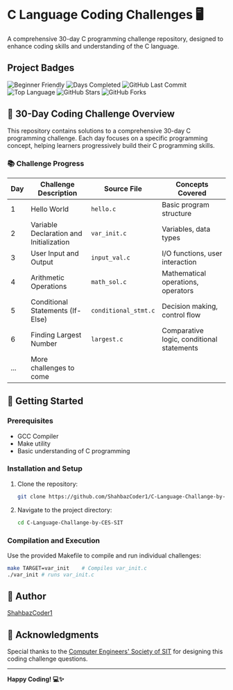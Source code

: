 # C Language Coding Challenges 🖥️

A comprehensive 30-day C programming challenge repository, designed to enhance coding skills and understanding of the C language.

## Project Badges

![Beginner Friendly](https://img.shields.io/badge/code-beginner--friendly-purple)
![Days Completed](https://img.shields.io/badge/days%20completed-43%2F30-green)
![GitHub Last Commit](https://img.shields.io/github/last-commit/ShahbazCoder1/C-Language-Challange-by-CES-SIT)
![Top Language](https://img.shields.io/github/languages/top/ShahbazCoder1/C-Language-Challange-by-CES-SIT)
![GitHub Stars](https://img.shields.io/github/stars/ShahbazCoder1/C-Language-Challange-by-CES-SIT)
![GitHub Forks](https://img.shields.io/github/forks/ShahbazCoder1/C-Language-Challange-by-CES-SIT)

## 🎯 30-Day Coding Challenge Overview

This repository contains solutions to a comprehensive 30-day C programming challenge. Each day focuses on a specific programming concept, helping learners progressively build their C programming skills.

### 📚 Challenge Progress

| Day | Challenge Description | Source File | Concepts Covered |
|-----|----------------------|-------------|-----------------|
| 1   | Hello World | `hello.c` | Basic program structure |
| 2   | Variable Declaration and Initialization | `var_init.c` | Variables, data types |
| 3   | User Input and Output | `input_val.c` | I/O functions, user interaction |
| 4   | Arithmetic Operations | `math_sol.c` | Mathematical operations, operators |
| 5   | Conditional Statements (If-Else) | `conditional_stmt.c` | Decision making, control flow |
| 6   | Finding Largest Number | `largest.c` | Comparative logic, conditional statements |
| ... | More challenges to come | | |

## 🚀 Getting Started

### Prerequisites
- GCC Compiler
- Make utility
- Basic understanding of C programming

### Installation and Setup

1. Clone the repository:
   ```bash
   git clone https://github.com/ShahbazCoder1/C-Language-Challange-by-CES-SIT.git
   ```

2. Navigate to the project directory:
   ```bash
   cd C-Language-Challange-by-CES-SIT
   ```

### Compilation and Execution

Use the provided Makefile to compile and run individual challenges:

```bash
make TARGET=var_init    # Compiles var_init.c
./var_init # runs var_init.c
```

## 👤 Author

[ShahbazCoder1](https://github.com/ShahbazCoder1)

## 🙏 Acknowledgments

Special thanks to the [Computer Engineers' Society of SIT](https://www.linkedin.com/company/computer-engineers-society-sit/) for designing this coding challenge questions.

---

**Happy Coding! 💻✨**
